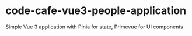 # code-cafe-vue3-people-application
Simple Vue 3 application with Pinia for state, Primevue for UI components

